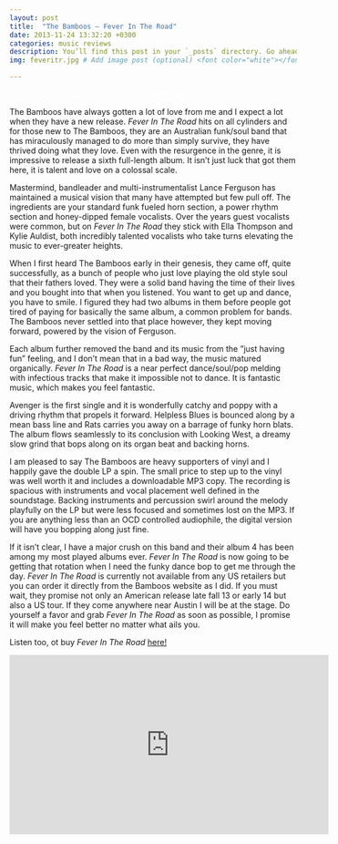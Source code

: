 ```yaml
---
layout: post
title:  "The Bamboos – Fever In The Road"
date: 2013-11-24 13:32:20 +0300
categories: music reviews
description: You’ll find this post in your `_posts` directory. Go ahead and edit it and re-build the site to see your changes. # Add post description (optional)
img: feveritr.jpg # Add image post (optional) <font color="white"></font>

---
```


<font color="white">It is fantastic music, which makes you feel fantastic                                                </font>

The Bamboos have always gotten a lot of love from me and I expect a lot when they have a new release. *Fever In The Road* hits on all cylinders and for those new to The Bamboos, they are an Australian funk/soul band that has miraculously managed to do more than simply survive, they have thrived doing what they love. Even with the resurgence in the genre, it is impressive to release a sixth full-length album.  It isn’t just luck that got them here, it is talent and love on a colossal scale.

Mastermind, bandleader and multi-instrumentalist Lance Ferguson has maintained a musical vision that many have attempted but few pull off. The ingredients are your standard funk fueled horn section, a power rhythm section and honey-dipped female vocalists. Over the years guest vocalists were common, but on *Fever In The Road* they stick with Ella Thompson and Kylie Auldist, both incredibly talented vocalists who take turns elevating the music to ever-greater heights.

When I first heard The Bamboos early in their genesis, they came off, quite successfully, as a bunch of people who just love playing the old style soul that their fathers loved. They were a solid band having the time of their lives and you bought into that when you listened. You want to get up and dance, you have to smile. I figured they had two albums in them before people got tired of paying for basically the same album, a common problem for bands. The Bamboos never settled into that place however, they kept moving forward, powered by the vision of Ferguson.

Each album further removed the band and its music from the ”just having fun” feeling, and I don’t mean that in a bad way, the music matured organically. *Fever In The Road* is a near perfect dance/soul/pop melding with infectious tracks that make it impossible not to dance. It is fantastic music, which makes you feel fantastic.

Avenger is the first single and it is wonderfully catchy and poppy with a driving rhythm that propels it forward. Helpless Blues is bounced along by a mean bass line and Rats carries you away on a barrage of funky horn blats. The album flows seamlessly to its conclusion with Looking West, a dreamy slow grind that bops along on its organ beat and backing horns. 

I am pleased to say The Bamboos are heavy supporters of vinyl and I happily gave the double LP a spin. The small price to step up to the vinyl was well worth it and includes a downloadable MP3 copy. The recording is spacious with instruments and vocal placement well defined in the soundstage. Backing instruments and percussion swirl around the melody playfully on the LP but were less focused and sometimes lost on the MP3. If you are anything less than an OCD controlled audiophile, the digital version will have you bopping along just fine.

If it isn’t clear, I have a major crush on this band and their album 4 has been among my most played albums ever. *Fever In The Road* is now going to be getting that rotation when I need the funky dance bop to get me through the day. *Fever In The Road* is currently not available from any US retailers but you can order it directly from the Bamboos website as I did. If you must wait, they promise not only an American release late fall 13 or early 14 but also a US tour. If they come anywhere near Austin I will be at the stage. Do yourself a favor and grab *Fever In The Road* as soon as possible, I promise it will make you feel better no matter what ails you.

Listen too, ot buy *Fever In The Road* [here!](https://amzn.to/2UbgxEA)

<iframe width="560" height="315" src="https://www.youtube.com/embed/v5C_xB0t9Mk" frameborder="0" allow="accelerometer; autoplay; encrypted-media; gyroscope; picture-in-picture" allowfullscreen></iframe>
